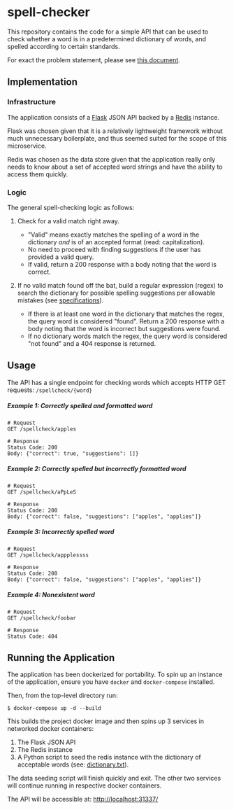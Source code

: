 # spell-checker

This repository contains the code for a simple API that can be used to check whether a word is in a predetermined dictionary of words, and spelled according to certain standards.

For exact the problem statement, please see [this document](exercise/spellchecker.md).

## Implementation

### Infrastructure

The application consists of a [Flask](https://flask.palletsprojects.com/en/1.1.x/) JSON API backed by a [Redis](https://redis.io/) instance.

Flask was chosen given that it is a relatively lightweight framework without much unnecessary boilerplate, and thus seemed suited for the scope of this microservice.

Redis was chosen as the data store given that the application really only needs to know about a set of accepted word strings and have the ability to access them quickly.

### Logic

The general spell-checking logic as follows:

1. Check for a valid match right away.
    - "Valid" means exactly matches the spelling of a word in the dictionary *and* is of an accepted format (read: capitalization). 
    - No need to proceed with finding suggestions if the user has provided a valid query.
    - If valid, return a 200 response with a body noting that the word is correct.

2. If no valid match found off the bat, build a regular expression (regex) to search the dictionary for possible spelling suggestions per allowable mistakes (see [specifications](exercise/spellchecker.md)).
    - If there is at least one word in the dictionary that matches the regex, the query word is considered "found". Return a 200 response with a body noting that the word is incorrect but suggestions were found.
    - If no dictionary words match the regex, the query word is considered "not found" and a 404 response is returned.


## Usage

The API has a single endpoint for checking words which accepts HTTP GET requests: `/spellcheck/{word}`


##### Example 1: Correctly spelled and formatted word

```
# Request
GET /spellcheck/apples

# Response
Status Code: 200
Body: {"correct": true, "suggestions": []}
```

##### Example 2: Correctly spelled but incorrectly formatted word 

```
# Request
GET /spellcheck/aPpLeS

# Response
Status Code: 200
Body: {"correct": false, "suggestions": ["apples", "applies"]}
```

##### Example 3: Incorrectly spelled word

```
# Request
GET /spellcheck/appplessss

# Response
Status Code: 200
Body: {"correct": false, "suggestions": ["apples", "applies"]}
```

##### Example 4: Nonexistent word

```
# Request
GET /spellcheck/foobar

# Response
Status Code: 404
```

## Running the Application

The application has been dockerized for portability. To spin up an instance of the application, ensure you have `docker` and `docker-compose` installed. 

Then, from the top-level directory run:

```
$ docker-compose up -d --build
```

This builds the project docker image and then spins up 3 services in networked docker containers:

1. The Flask JSON API
2. The Redis instance
3. A Python script to seed the redis instance with the dictionary of acceptable words (see: [dictionary.txt](/exercise/dictionary.txt)). 

The data seeding script will finish quickly and exit. The other two services will continue running in respective docker containers.

The API will be accessible at: [http://localhost:31337/](http://localhost:31337/)